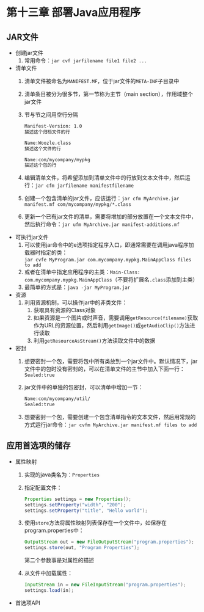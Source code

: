# 第十三章 部署Java应用程序

## JAR文件

+ 创建jar文件
    1. 常用命令：`jar cvf jarfilename file1 file2 ...`
+ 清单文件
    1. 清单文件被命名为`MANIFEST.MF`，位于jar文件的`META-INF`子目录中
    2. 清单条目被分为很多节，第一节称为主节（main section），作用域整个jar文件
    3. 节与节之间用空行分隔

        ```txt
        Manifest-Version: 1.0
        描述这个归档文件的行

        Name:Woozle.class
        描述这个文件的行

        Name:com/mycompany/mypkg
        描述这个包的行
        ```

    4. 编辑清单文件，将希望添加到清单文件中的行放到文本文件中，然后运行：`jar cfm jarfilename manifestfilename`
    5. 创建一个包含清单的jar文件，应该运行：`jar cfm MyArchive.jar manifest.mf com/mycompany/mypkg/*.class`
    6. 更新一个已有jar文件的清单，需要将增加的部分放置在一个文本文件中，然后执行命令：`jar ufm MyArchive.jar manifest-additions.mf`
+ 可执行jar文件
    1. 可以使用jar命令中的e选项指定程序入口，即通常需要在调用java程序加载器时指定的类：</br>
        `jar cvfe MyProgram.jar com.mycompany.mypkg.MainAppClass files to add`
    2. 或者在清单中指定应用程序的主类：`Main-Class: com.mycompany.mypkg.MainAppClass`（不要将扩展名`.class`添加到主类）
    3. 最简单的方式是：`java -jar MyProgram.jar`
+ 资源
    1. 利用资源机制，可以操作jar中的非类文件：
        1. 获取具有资源的Class对象
        2. 如果资源是一个图片或时声音，需要调用`getResource(filename)`获取作为URL的资源位置，然后利用`getImage()`或`getAudioClip()`方法进行读取
        3. 利用`getResourceAsStream()`方法读取文件中的数据
+ 密封
    1. 想要密封一个包，需要将包中所有类放到一个jar文件中。默认情况下，jar文件中的包时没有密封的，可以在清单文件的主节中加入下面一行：`Sealed:true`
    2. jar文件中的单独的包密封，可以清单中增加一节：

        ```txt
        Name:com/mycompany/util/
        Sealed:true
        ```

    3. 想要密封一个包，需要创建一个包含清单指令的文本文件，然后用常规的方式运行jar命令：`jar cvfm MyArchive.jar manifest.mf files to add`

## 应用首选项的储存

+ 属性映射
    1. 实现的java类名为：`Properties`
    2. 指定配置文件：

        ```java
        Properties settings = new Properties();
        settings.setProperty("width", "200");
        settings.setProperty("title", "Hello world");
        ```

    3. 使用`store`方法将属性映射列表保存在一个文件中，如保存在program.properties中：

        ```java
        OutputStream out = new FileOutputStream("program.properties");
        settings.store(out, "Program Properties");
        ```

        第二个参数事是对属性的描述

    4. 从文件中加载属性：

        ```java
        InputStream in = new FileInputStream("program.properties");
        settings.load(in);
        ```

+ 首选项API
